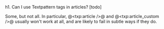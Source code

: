 h1. Can I use Textpattern tags in articles? [todo]

Some, but not all. In particular, @<txp:article />@ and @<txp:article_custom />@ usually won't work at all, and are likely to fail in subtle ways if they do.

